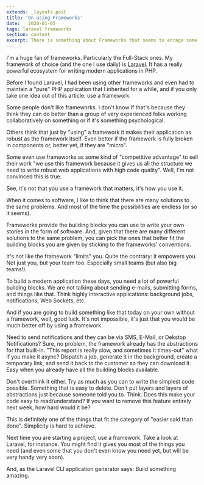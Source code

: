 ```yaml
---
extends: _layouts.post
title: 'On using Frameworks'
date:   2020-01-05
tags: laravel frameworks
section: content
excerpt: There is something about Frameworks that seems to enrage some people. Here's my view on why you will be better of by using a Framework and sticking to its conventions.
---
```


I'm a huge fan of frameworks. Particularly the Full-Stack ones. My framework of choice (and the one I use daily) is [Laravel](https://laravel.com/). It has a really powerful ecosystem for writing modern applications in PHP.

Before I found Laravel, I had been using other frameworks and even had to maintain a "pure" PHP application that I inherited for a while, and if you only take one idea out of this article: use a framework.

Some people don't like frameworks. I don't know if that's because they think they can do better than a group of very experienced folks working collaboratively on something or if it's something psychological.

Others think that just by "using" a framework it makes their application as robust as the framework itself. Even better if the framework is fully broken in components or, better yet, if they are "micro".

Some even use frameworks as some kind of "competitive advantage" to sell their work "we use this framework because it gives us all the structure we need to write robust web applications with high code quality". Well, I'm not convinced this is true.

See, it's not that you use a framework that matters, it's how you use it.

When it comes to software, I like to think that there are many solutions to the same problems. And most of the time the possibilities are endless (or so it seems).

Frameworks provide the building blocks you can use to write your own stories in the form of software. And, given that there are many different solutions to the same problem, you can pick the ones that better fit the building blocks you are given by sticking to the frameworks' conventions.

It's not like the framework "limits" you. Quite the contrary: it empowers you. Not just you, but your team too. Especially small teams (but also big teams!).

To build a modern application these days, you need a lot of powerful building blocks. We are not talking about sending e-mails, submitting forms, and things like that. Think highly interactive applications: background jobs, notifications, Web Sockets, etc.

And if you are going to build something like that today on your own without a framework, well, good luck. It's not impossible, it's just that you would be much better off by using a framework.

Need to send notifications and they can be via SMS, E-Mail, or Dekstop Notifications? Sure, no problem, the framework already has the abstractions for that built-in. "This report is really slow, and sometimes it times-out" what if you make it async? Dispatch a job, generate it in the background, create a temporary link, and send it back to the customer so they can download it. Easy when you already have all the building blocks available.

Don't overthink it either. Try as much as you can to write the simplest code possible. Something that is easy to delete. Don't put layers and layers of abstractions just because someone told you to. Think. Does this make your code easy to read/understand? If you want to remove this feature entirely next week, how hard would it be?

This is definitely one of the things that fit the category of "easier said than done". Simplicity is hard to achieve.

Next time you are starting a project, use a framework. Take a look at Laravel, for instance. You might find it gives you most of the things you need (and even some that you don't even know you need yet, but will be very handy very soon).

And, as the Laravel CLI application generator says: Build something amazing.
